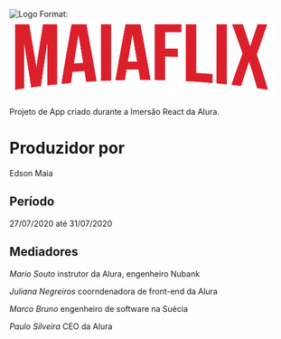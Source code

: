 ![Logo](/images/Logo.png)
Format: ![Alt Text](https://github.com/edsonmaia/maiaflix/blob/master/src/assets/img/Logo.png)

Projeto de App criado durante a Imersão React da Alura.

# Produzidor por
Edson Maia

## Período

27/07/2020 até 31/07/2020

## Mediadores

*Mario Souto*
instrutor da Alura, engenheiro Nubank
  
*Juliana Negreiros*
coorndenadora de front-end da Alura
  
*Marco Bruno*
engenheiro de software na Suécia
  
*Paulo Silveira*
CEO da Alura
